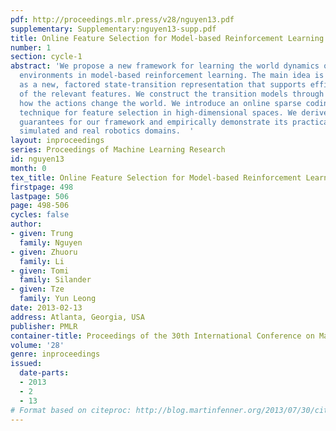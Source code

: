 ```yaml
---
pdf: http://proceedings.mlr.press/v28/nguyen13.pdf
supplementary: Supplementary:nguyen13-supp.pdf
title: Online Feature Selection for Model-based Reinforcement Learning
number: 1
section: cycle-1
abstract: 'We propose a new framework for learning the world dynamics of feature-rich
  environments in model-based reinforcement learning. The main idea is formalized
  as a new, factored state-transition representation that supports efficient online-learning
  of the relevant features. We construct the transition models through predicting
  how the actions change the world. We introduce an online sparse coding learning
  technique for feature selection in high-dimensional spaces. We derive theoretical
  guarantees for our framework and empirically demonstrate its practicality in both
  simulated and real robotics domains.  '
layout: inproceedings
series: Proceedings of Machine Learning Research
id: nguyen13
month: 0
tex_title: Online Feature Selection for Model-based Reinforcement Learning
firstpage: 498
lastpage: 506
page: 498-506
cycles: false
author:
- given: Trung
  family: Nguyen
- given: Zhuoru
  family: Li
- given: Tomi
  family: Silander
- given: Tze
  family: Yun Leong
date: 2013-02-13
address: Atlanta, Georgia, USA
publisher: PMLR
container-title: Proceedings of the 30th International Conference on Machine Learning
volume: '28'
genre: inproceedings
issued:
  date-parts:
  - 2013
  - 2
  - 13
# Format based on citeproc: http://blog.martinfenner.org/2013/07/30/citeproc-yaml-for-bibliographies/
---
```

